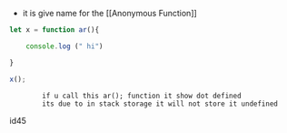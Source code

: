 - it is give name for the [[Anonymous Function]]

```js
let x = function ar(){

    console.log (" hi")

}

x();
```

			if u call this ar(); function it show dot defined 
			its due to in stack storage it will not store it undefined 



















id45